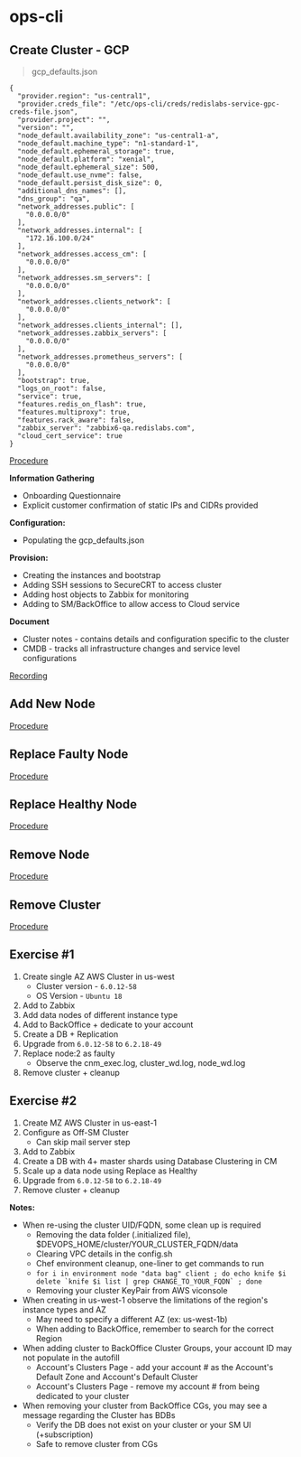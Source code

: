 # ops-cli

## Create Cluster - GCP

> gcp_defaults.json

```shell
{
  "provider.region": "us-central1",
  "provider.creds_file": "/etc/ops-cli/creds/redislabs-service-gpc-creds-file.json",
  "provider.project": "",
  "version": "",
  "node_default.availability_zone": "us-central1-a",
  "node_default.machine_type": "n1-standard-1",
  "node_default.ephemeral_storage": true,
  "node_default.platform": "xenial",
  "node_default.ephemeral_size": 500,
  "node_default.use_nvme": false,
  "node_default.persist_disk_size": 0,
  "additional_dns_names": [],
  "dns_group": "qa",
  "network_addresses.public": [
    "0.0.0.0/0"
  ],
  "network_addresses.internal": [
    "172.16.100.0/24"
  ],
  "network_addresses.access_cm": [
    "0.0.0.0/0"
  ],
  "network_addresses.sm_servers": [
    "0.0.0.0/0"
  ],
  "network_addresses.clients_network": [
    "0.0.0.0/0"
  ],
  "network_addresses.clients_internal": [],
  "network_addresses.zabbix_servers": [
    "0.0.0.0/0"
  ],
  "network_addresses.prometheus_servers": [
    "0.0.0.0/0"
  ],
  "bootstrap": true,
  "logs_on_root": false,
  "service": true,
  "features.redis_on_flash": true,
  "features.multiproxy": true,
  "features.rack_aware": false,
  "zabbix_server": "zabbix6-qa.redislabs.com",
  "cloud_cert_service": true
}
```
[Procedure](https://redislabs.atlassian.net/wiki/spaces/DevOps/pages/481689674/Create+Cluster+-+GCP)

**Information Gathering**

* Onboarding Questionnaire
* Explicit customer confirmation of static IPs and CIDRs provided

**Configuration:**

* Populating the gcp_defaults.json

**Provision:**

* Creating the instances and bootstrap
* Adding SSH sessions to SecureCRT to access cluster
* Adding host objects to Zabbix for monitoring
* Adding to SM/BackOffice to allow access to Cloud service

**Document**

* Cluster notes - contains details and configuration specific to the cluster
* CMDB - tracks all infrastructure changes and service level configurations

[Recording](https://drive.google.com/file/d/1Y5iYr72w1P3NrZAHh7Hpa316-mcaEtot/view?usp=drive_link) 

## Add New Node
[Procedure](https://redislabs.atlassian.net/wiki/spaces/DevOps/pages/438305219/Add+a+New+Node+-+AWS)

## Replace Faulty Node
[Procedure](https://redislabs.atlassian.net/wiki/spaces/DevOps/pages/438600189/Replace+Faulty+Node+-+AWS)

## Replace Healthy Node
[Procedure](https://redislabs.atlassian.net/wiki/spaces/DevOps/pages/470089741/Replace+Healthy+Node+-+AWS)

## Remove Node
[Procedure](https://redislabs.atlassian.net/wiki/spaces/DevOps/pages/438338070/Remove+a+Node+-+AWS)

## Remove Cluster
[Procedure](https://redislabs.atlassian.net/wiki/spaces/DevOps/pages/471793668/Remove+Cluster+-+AWS)

## Exercise #1

1. Create single AZ AWS Cluster in us-west
    * Cluster version - `6.0.12-58`
    * OS Version - `Ubuntu 18`
2. Add to Zabbix
3. Add data nodes of different instance type
4. Add to BackOffice + dedicate to your account
5. Create a DB + Replication
6. Upgrade from `6.0.12-58` to `6.2.18-49`
7. Replace node:2 as faulty
    * Observe the cnm_exec.log, cluster_wd.log, node_wd.log
8. Remove cluster + cleanup

## Exercise #2

1. Create MZ AWS Cluster in us-east-1
2. Configure as Off-SM Cluster
    * Can skip mail server step
3. Add to Zabbix
4. Create a DB with 4+ master shards using Database Clustering in CM
5. Scale up a data node using Replace as Healthy
6. Upgrade from `6.0.12-58` to `6.2.18-49`
7. Remove cluster + cleanup

**Notes:**

* When re-using the cluster UID/FQDN, some clean up is required
    * Removing the data folder (.initialized file), $DEVOPS_HOME/cluster/YOUR_CLUSTER_FQDN/data
    * Clearing VPC details in the config.sh
    * Chef environment cleanup, one-liner to get commands to run
    * ```for i in environment node "data bag" client ; do echo knife $i delete `knife $i list | grep CHANGE_TO_YOUR_FQDN` ; done```
    * Removing your cluster KeyPair from AWS viconsole
* When creating in us-west-1  observe the limitations of the region's instance types and AZ
    * May need to specify a different AZ (ex: us-west-1b)
    * When adding to BackOffice, remember to search for the correct Region
* When adding cluster to BackOffice Cluster Groups, your account ID may not populate in the autofill
    * Account's Clusters Page - add your account # as the Account's Default Zone and Account's Default Cluster
    * Account's Clusters Page - remove my account # from being dedicated to your cluster
* When removing your cluster from BackOffice CGs, you may see a message regarding the Cluster has BDBs
    * Verify the DB does not exist on your cluster or your SM UI (+subscription)
    * Safe to remove cluster from CGs
